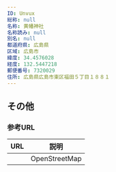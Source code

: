 ```yaml
---
ID: Unvux
総称: null
名称: 黄幡神社
名称読み: null
別名: null
都道府県: 広島県
区域: 広島市
緯度: 34.4576028
経度: 132.5447218
郵便番号: 7320029
住所: 広島県広島市東区福田５丁目１８８１
---
```


## その他

### 参考URL

| URL | 説明          |
| --- | ------------- |
|     | OpenStreetMap |

